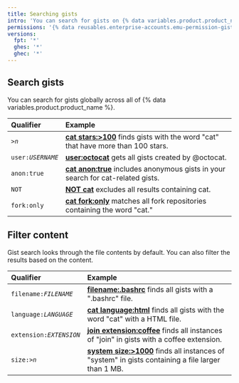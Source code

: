 ```yaml
---
title: Searching gists
intro: 'You can search for gists on {% data variables.product.product_name %} and narrow the results using search qualifiers.'
permissions: '{% data reusables.enterprise-accounts.emu-permission-gist %}'
versions:
  fpt: '*'
  ghes: '*'
  ghec: '*'
---
```


## Search gists

You can search for gists globally across all of {% data variables.product.product_name %}.

| Qualifier | Example |
| :- | :- |
| <code>><em>n</em></code> | [**cat stars:>100**](https://gist.github.com/search?q=cat+stars%3A%3E100) finds gists with the word "cat" that have more than 100 stars.|
| <code>user:<em>USERNAME</em></code> | [**user:octocat**](https://gist.github.com/search?q=user%3Aoctocat) gets all gists created by @octocat. |
| `anon:true` | [**cat anon:true**](https://gist.github.com/search?q=cat+anon%3Atrue&ref=searchresults) includes anonymous gists in your search for cat-related gists. |
| `NOT` | [**NOT cat**](https://gist.github.com/search?q=NOT+cat&ref=searchresults) excludes all results containing cat. |
| `fork:only` | [**cat fork:only**](https://gist.github.com/search?q=cat+fork%3Aonly&ref=searchresults) matches all fork repositories containing the word "cat." |

## Filter content

Gist search looks through the file contents by default. You can also filter the results based on the content.

| Qualifier | Example |
| :- | :- |
| <code>filename:<em>FILENAME</em></code> | [**filename:.bashrc**](https://gist.github.com/search?q=filename%3A.bashrc&ref=searchresults) finds all gists with a ".bashrc" file. |
| <code>language:<em>LANGUAGE</em></code> | [**cat language:html**](https://gist.github.com/search?q=cat+language%3Ahtml&ref=searchresults) finds all gists with the word "cat" with a HTML file. |
| <code>extension:<em>EXTENSION</em></code> | [**join extension:coffee**](https://gist.github.com/search?q=join+extension%3Acoffee&ref=searchresults) finds all instances of "join" in gists with a coffee extension. |
| <code>size:><em>n</em></code> | [**system size:>1000**](https://gist.github.com/search?q=system+size%3A%3E1000&ref=searchresults) finds all instances of "system" in gists containing a file larger than 1 MB. |
